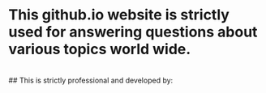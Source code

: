 # This github.io website is strictly used for answering questions about various topics world wide.
<br>
## This is strictly professional and developed by:
